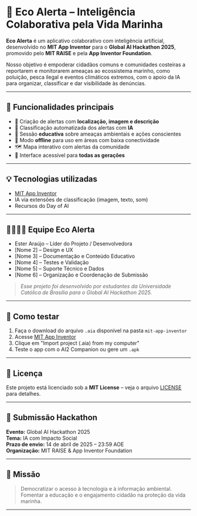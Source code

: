 # 🌊 Eco Alerta – Inteligência Colaborativa pela Vida Marinha

**Eco Alerta** é um aplicativo colaborativo com inteligência artificial, desenvolvido no **MIT App Inventor** para o **Global AI Hackathon 2025**, promovido pelo **MIT RAISE** e pela **App Inventor Foundation**.

Nosso objetivo é empoderar cidadãos comuns e comunidades costeiras a reportarem e monitorarem ameaças ao ecossistema marinho, como poluição, pesca ilegal e eventos climáticos extremos, com o apoio da IA para organizar, classificar e dar visibilidade às denúncias.

---

## 🌟 Funcionalidades principais

- 📍 Criação de alertas com **localização, imagem e descrição**
- 🤖 Classificação automatizada dos alertas com **IA**
- 🧠 Sessão **educativa** sobre ameaças ambientais e ações conscientes
- 📶 Modo **offline** para uso em áreas com baixa conectividade
- 🗺️ Mapa interativo com alertas da comunidade
- 👵 Interface acessível para **todas as gerações**

---

## 💡 Tecnologias utilizadas

- [MIT App Inventor](https://appinventor.mit.edu/)
- IA via extensões de classificação (imagem, texto, som)
- Recursos do Day of AI

---

## 👨‍👩‍👧‍👦 Equipe Eco Alerta

- Ester Araújo – Líder do Projeto / Desenvolvedora
- [Nome 2] – Design e UX
- [Nome 3] – Documentação e Conteúdo Educativo
- [Nome 4] – Testes e Validação
- [Nome 5] – Suporte Técnico e Dados
- [Nome 6] – Organização e Coordenação de Submissão

> *Esse projeto foi desenvolvido por estudantes da Universidade Católica de Brasília para o Global AI Hackathon 2025.*

---

## 🚀 Como testar

1. Faça o download do arquivo `.aia` disponível na pasta `mit-app-inventor`
2. Acesse [MIT App Inventor](https://appinventor.mit.edu/)
3. Clique em "Import project (.aia) from my computer"
4. Teste o app com o AI2 Companion ou gere um `.apk`

---

## 🧾 Licença

Este projeto está licenciado sob a **MIT License** – veja o arquivo [LICENSE](LICENSE) para detalhes.

---

## 📌 Submissão Hackathon

**Evento:** Global AI Hackathon 2025  
**Tema:** IA com Impacto Social  
**Prazo de envio:** 14 de abril de 2025 – 23:59 AOE  
**Organização:** MIT RAISE & App Inventor Foundation

---

## 💙 Missão

> Democratizar o acesso à tecnologia e à informação ambiental.  
> Fomentar a educação e o engajamento cidadão na proteção da vida marinha.

---

